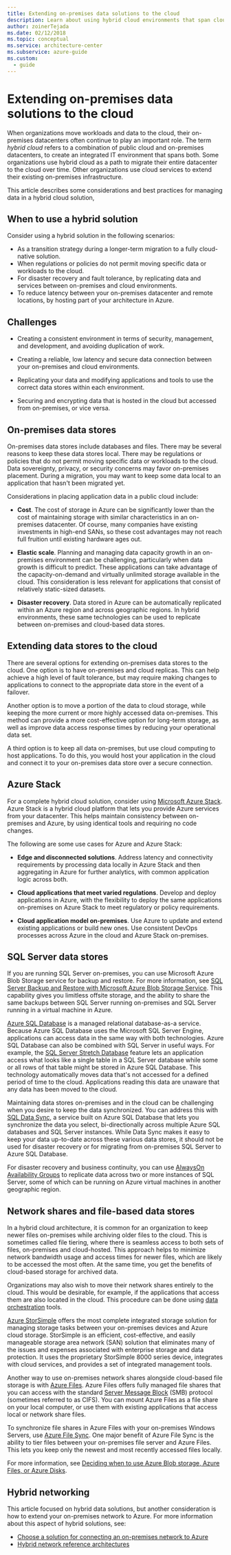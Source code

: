 ```yaml
---
title: Extending on-premises data solutions to the cloud
description: Learn about using hybrid cloud environments that span cloud and on-premises datacenters for migrating to the cloud or extending on-premises infrastructures.
author: zoinerTejada
ms.date: 02/12/2018
ms.topic: conceptual
ms.service: architecture-center
ms.subservice: azure-guide
ms.custom:
  - guide
---
```


# Extending on-premises data solutions to the cloud

When organizations move workloads and data to the cloud, their on-premises datacenters often continue to play an important role. The term *hybrid cloud* refers to a combination of public cloud and on-premises datacenters, to create an integrated IT environment that spans both. Some organizations use hybrid cloud as a path to migrate their entire datacenter to the cloud over time. Other organizations use cloud services to extend their existing on-premises infrastructure.

This article describes some considerations and best practices for managing data in a hybrid cloud solution,

## When to use a hybrid solution

Consider using a hybrid solution in the following scenarios:

- As a transition strategy during a longer-term migration to a fully cloud-native solution.
- When regulations or policies do not permit moving specific data or workloads to the cloud.
- For disaster recovery and fault tolerance, by replicating data and services between on-premises and cloud environments.
- To reduce latency between your on-premises datacenter and remote locations, by hosting part of your architecture in Azure.

## Challenges

- Creating a consistent environment in terms of security, management, and development, and avoiding duplication of work.

- Creating a reliable, low latency and secure data connection between your on-premises and cloud environments.

- Replicating your data and modifying applications and tools to use the correct data stores within each environment.

- Securing and encrypting data that is hosted in the cloud but accessed from on-premises, or vice versa.

## On-premises data stores

On-premises data stores include databases and files. There may be several reasons to keep these data stores local. There may be regulations or policies that do not permit moving specific data or workloads to the cloud. Data sovereignty, privacy, or security concerns may favor on-premises placement. During a migration, you may want to keep some data local to an application that hasn't been migrated yet.

Considerations in placing application data in a public cloud include:

- **Cost**. The cost of storage in Azure can be significantly lower than the cost of maintaining storage with similar characteristics in an on-premises datacenter. Of course, many companies have existing investments in high-end SANs, so these cost advantages may not reach full fruition until existing hardware ages out.

- **Elastic scale**. Planning and managing data capacity growth in an on-premises environment can be challenging, particularly when data growth is difficult to predict. These applications can take advantage of the capacity-on-demand and virtually unlimited storage available in the cloud. This consideration is less relevant for applications that consist of relatively static-sized datasets.

- **Disaster recovery**. Data stored in Azure can be automatically replicated within an Azure region and across geographic regions. In hybrid environments, these same technologies can be used to replicate between on-premises and cloud-based data stores.

## Extending data stores to the cloud

There are several options for extending on-premises data stores to the cloud. One option is to have on-premises and cloud replicas. This can help achieve a high level of fault tolerance, but may require making changes to applications to connect to the appropriate data store in the event of a failover.

Another option is to move a portion of the data to cloud storage, while keeping the more current or more highly accessed data on-premises. This method can provide a more cost-effective option for long-term storage, as well as improve data access response times by reducing your operational data set.

A third option is to keep all data on-premises, but use cloud computing to host applications. To do this, you would host your application in the cloud and connect it to your on-premises data store over a secure connection.

## Azure Stack

For a complete hybrid cloud solution, consider using [Microsoft Azure Stack](/azure/azure-stack/). Azure Stack is a hybrid cloud platform that lets you provide Azure services from your datacenter. This helps maintain consistency between on-premises and Azure, by using identical tools and requiring no code changes.

The following are some use cases for Azure and Azure Stack:

- **Edge and disconnected solutions**. Address latency and connectivity requirements by processing data locally in Azure Stack and then aggregating in Azure for further analytics, with common application logic across both.

- **Cloud applications that meet varied regulations**. Develop and deploy applications in Azure, with the flexibility to deploy the same applications on-premises on Azure Stack to meet regulatory or policy requirements.

- **Cloud application model on-premises**. Use Azure to update and extend existing applications or build new ones. Use consistent DevOps processes across Azure in the cloud and Azure Stack on-premises.

## SQL Server data stores

If you are running SQL Server on-premises, you can use Microsoft Azure Blob Storage service for backup and restore. For more information, see [SQL Server Backup and Restore with Microsoft Azure Blob Storage Service](/sql/relational-databases/backup-restore/sql-server-backup-and-restore-with-microsoft-azure-blob-storage-service). This capability gives you limitless offsite storage, and the ability to share the same backups between SQL Server running on-premises and SQL Server running in a virtual machine in Azure.

[Azure SQL Database](/azure/sql-database/) is a managed relational database-as-a service. Because Azure SQL Database uses the Microsoft SQL Server Engine, applications can access data in the same way with both technologies. Azure SQL Database can also be combined with SQL Server in useful ways. For example, the [SQL Server Stretch Database](/sql/sql-server/stretch-database/stretch-database) feature lets an application access what looks like a single table in a SQL Server database while some or all rows of that table might be stored in Azure SQL Database. This technology automatically moves data that's not accessed for a defined period of time to the cloud. Applications reading this data are unaware that any data has been moved to the cloud.

Maintaining data stores on-premises and in the cloud can be challenging when you desire to keep the data synchronized. You can address this with [SQL Data Sync](/azure/sql-database/sql-database-sync-data), a service built on Azure SQL Database that lets you synchronize the data you select, bi-directionally across multiple Azure SQL databases and SQL Server instances. While Data Sync makes it easy to keep your data up-to-date across these various data stores, it should not be used for disaster recovery or for migrating from on-premises SQL Server to Azure SQL Database.

For disaster recovery and business continuity, you can use [AlwaysOn Availability Groups](/sql/database-engine/availability-groups/windows/overview-of-always-on-availability-groups-sql-server) to replicate data across two or more instances of SQL Server, some of which can be running on Azure virtual machines in another geographic region.

## Network shares and file-based data stores

In a hybrid cloud architecture, it is common for an organization to keep newer files on-premises while archiving older files to the cloud. This is sometimes called file tiering, where there is seamless access to both sets of files, on-premises and cloud-hosted. This approach helps to minimize network bandwidth usage and access times for newer files, which are likely to be accessed the most often. At the same time, you get the benefits of cloud-based storage for archived data.

Organizations may also wish to move their network shares entirely to the cloud. This would be desirable, for example, if the applications that access them are also located in the cloud. This procedure can be done using [data orchestration](../technology-choices/pipeline-orchestration-data-movement.md) tools.

[Azure StorSimple](/azure/storsimple/) offers the most complete integrated storage solution for managing storage tasks between your on-premises devices and Azure cloud storage. StorSimple is an efficient, cost-effective, and easily manageable storage area network (SAN) solution that eliminates many of the issues and expenses associated with enterprise storage and data protection. It uses the proprietary StorSimple 8000 series device, integrates with cloud services, and provides a set of integrated management tools.

Another way to use on-premises network shares alongside cloud-based file storage is with [Azure Files](/azure/storage/files/storage-files-introduction). Azure Files offers fully managed file shares that you can access with the standard [Server Message Block](/windows/win32/fileio/microsoft-smb-protocol-and-cifs-protocol-overview?f=255&MSPPError=-2147217396) (SMB) protocol (sometimes referred to as CIFS). You can mount Azure Files as a file share on your local computer, or use them with existing applications that access local or network share files.

To synchronize file shares in Azure Files with your on-premises Windows Servers, use [Azure File Sync](/azure/storage/files/storage-sync-files-planning). One major benefit of Azure File Sync is the ability to tier files between your on-premises file server and Azure Files. This lets you keep only the newest and most recently accessed files locally.

For more information, see [Deciding when to use Azure Blob storage, Azure Files, or Azure Disks](/azure/storage/common/storage-decide-blobs-files-disks).

## Hybrid networking

This article focused on hybrid data solutions, but another consideration is how to extend your on-premises network to Azure. For more information about this aspect of hybrid solutions, see:

- [Choose a solution for connecting an on-premises network to Azure](../../reference-architectures/hybrid-networking/index.yml)
- [Hybrid network reference architectures](../../reference-architectures/hybrid-networking/index.yml)